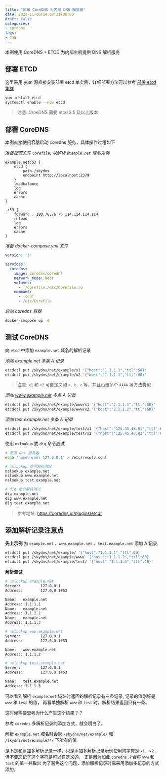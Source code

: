 ```yaml
---
title: "部署 CoreDNS 为内部 DNS 服务器"
date: 2023-11-06T14:08:21+08:00
draft: false
categories: 
- coredns
tags:
- dns
---
```


本例使用 CoreDNS + ETCD 为内部主机提供 DNS 解析服务

## 部署 ETCD

这里采用 yum 源直接安装部署 etcd 单实例，详细部署方法可以参考 [部署 etcd 集群](/posts/etcd-cluster/)

```bash
yum install etcd
systemctl enable --now etcd
```

> 注意: CroeDNS 需要 etcd 3.5 及以上版本

## 部署 CoreDNS

本例直接使用容器启动 coredns 服务，具体操作过程如下

*准备配置文件 `Corefile`, 以解析 `example.net` 域名为例*

```
example.net:53 {
    etcd {
        path /skydns
        endpoint http://localhost:2379
    }
    loadbalance
    log
    errors
    cache
}

.:53 {
    forward . 180.76.76.76 114.114.114.114
    reload
    log
    errors
    cache
}
```

*准备 docker-compose.yml 文件*

```yml
version: '3'

services:
  coredns:
    image: coredns/coredns
    network_mode: host
    volumes:
      - ./Corefile:/etc/Corefile:ro
    command:
      - -conf
      - /etc/Corefile
```

*启动 coredns 容器*

```bash
docker-cmopose up -d
```

## 测试 CoreDNS

向 `etcd` 中添加 `example.net` 域名的解析记录

*添加 example.net 多条 A 记录*

```bash
etcdctl put /skydns/net/example/x1 '{"host":"1.1.1.1","ttl":60}'
etcdctl put /skydns/net/example/x2 '{"host":"1.1.1.1","ttl":60}'
```

> 注意: `x1` 和 `x2` 可自定义如 `a、b、c` 等，并且设置多个 `AAAA` 等方法类似

*添加 www.example.net 多条 A 记录*

```bash
etcdctl put /skydns/net/example/www/x1 '{"host":"2.1.1.1","ttl":60}'
etcdctl put /skydns/net/example/www/x2 '{"host":"2.1.1.2","ttl":60}'
```

*添加 test.example.net 多条 A 记录*

```bash
etcdctl put /skydns/net/example/test/x1 '{"host":"125.45.48.81","ttl":60}'
etcdctl put /skydns/net/example/test/x2 '{"host":"125.45.48.82","ttl":60}'
```

使用 `nslookup` 或 `dig` 命令测试

```bash
# 配置 dns 服务器
echo 'nameserver 127.0.0.1' > /etc/resolv.conf

# nslookup 命令解析测试
nslookup example.net
nslookup www.example.net
nslookup test.example.net

# dig 命令解析测试
dig example.net
dig www.example.net
dig test.example.net
```

> 参考地址: https://coredns.io/plugins/etcd/


## 添加解析记录注意点

**先上示例** 为 `example.net` 、`www.example.net` 、`test.example.net` 添加 A 记录

```bash
etcdctl put /skydns/net/example/ '{"host":"1.1.1.1","ttl":60}'
etcdctl put /skydns/net/example/www/ '{"host":"1.1.1.2","ttl":60}'
etcdctl put /skydns/net/example/test/ '{"host":"1.1.1.3","ttl":60}'
```

**解析测试**

```bash
# nslookup example.net
Server:         127.0.0.1
Address:        127.0.0.1#53

Name:   example.net
Address: 1.1.1.1
Name:   example.net
Address: 1.1.1.2
Name:   example.net
Address: 1.1.1.3

# nslookup www.example.net
Server:         127.0.0.1
Address:        127.0.0.1#53

Name:   www.example.net
Address: 1.1.1.2

# nslookup test.example.net
Server:         127.0.0.1
Address:        127.0.0.1#53

Name:   test.example.net
Address: 1.1.1.3
```

可以看到解析 `example.net` 域名时返回的解析记录有三条记录, 记录的值刚好是 `www` 和 `test` 的值，
再看单独解析 `www` 和 `test` 时，解析结果返回只有一条。

这时候需要思考为什么产生这个结果？？

参考 `coredns` 多解析记录的添加方式，就会明白了。

解析 `example.net` 域名时会返 `/skydns/net/example/` 和 `/skydns/net/example/*/` 下所有的值

是不是和添加多解析记录一样，只是添加多解析记录示例使用的字符是 `x1, x2` ， 但不要忘记了这个字符是可以自定义的，
正是因为如此 `coredns` 才会将 `www` 和 `test` 的值一并取出
为了避免这个问题，添加解析记录时需采用添加多记录的方式添加。
